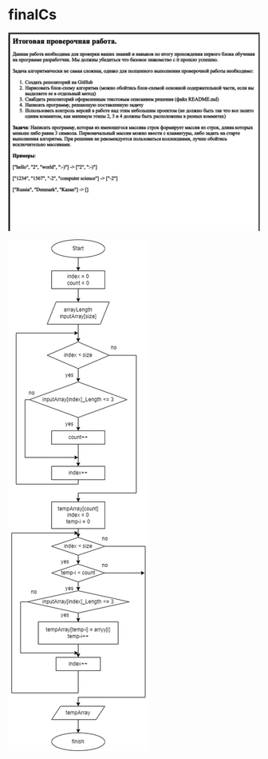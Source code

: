 # finalCs

![Image alt](https://github.com/Anatolii76V/finalCs/blob/main/foto%20.png)



![Image alt](https://github.com/Anatolii76V/finalCs/blob/main/02.png)
